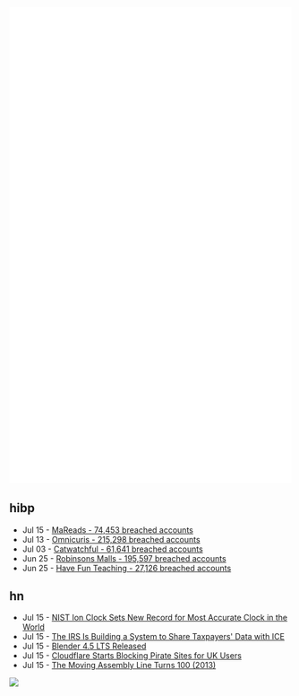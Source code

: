 ![Metrics](https://raw.githubusercontent.com/phixion/phixion/master/metrics.svg)

## hibp

<!--
for https://github.com/phixion/phixion/blob/main/.github/workflows/feeds.yml
-->
<!--START_SECTION:haveibeenpwnd-->
- Jul 15 - [MaReads - 74,453 breached accounts](https://haveibeenpwned.com/Breach/MaReads)
- Jul 13 - [Omnicuris - 215,298 breached accounts](https://haveibeenpwned.com/Breach/Omnicuris)
- Jul 03 - [Catwatchful - 61,641 breached accounts](https://haveibeenpwned.com/Breach/Catwatchful)
- Jun 25 - [Robinsons Malls - 195,597 breached accounts](https://haveibeenpwned.com/Breach/RobinsonsMalls)
- Jun 25 - [Have Fun Teaching - 27,126 breached accounts](https://haveibeenpwned.com/Breach/HaveFunTeaching)
<!--END_SECTION:haveibeenpwnd-->

## hn

<!--
for https://github.com/phixion/phixion/blob/main/.github/workflows/feeds.yml
-->
<!--START_SECTION:hn-->
- Jul 15 - [NIST Ion Clock Sets New Record for Most Accurate Clock in the World](https://www.nist.gov/news-events/news/2025/07/nist-ion-clock-sets-new-record-most-accurate-clock-world)
- Jul 15 - [The IRS Is Building a System to Share Taxpayers' Data with ICE](https://www.propublica.org/article/trump-irs-share-tax-records-ice-dhs-deportations)
- Jul 15 - [Blender 4.5 LTS Released](https://www.blender.org/download/releases/4-5/)
- Jul 15 - [Cloudflare Starts Blocking Pirate Sites for UK Users](https://torrentfreak.com/cloudflare-starts-blocking-pirate-sites-for-uk-users-thats-a-pretty-big-deal-250715/)
- Jul 15 - [The Moving Assembly Line Turns 100 (2013)](https://www.assemblymag.com/articles/91581-the-moving-assembly-line-turns-100)
<!--END_SECTION:hn-->

<!--
for https://yhype.me
-->
![](https://hit.yhype.me/github/profile?user_id=13013670)
